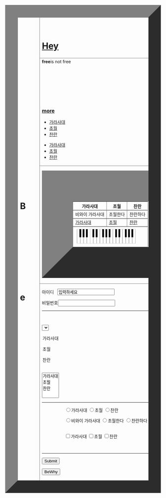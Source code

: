 <!DOCTYPE html>
<html>
<head>
<meta charset="UTF-8">
<title>class</title>
</head>
<body>
<table border="40" width=1890 heigh=500>
<thead>
<tr>
<td rowspan="4"><h1><strong>B</strong></h1>&emsp;&emsp;&emsp;&emsp;
<br><br><br><br><br><br><br><br><br><br><br><br>
<h1><strong>e</strong></h1></td>
<td colspan="2">
<h1>
&emsp;&emsp;&emsp;&emsp;&emsp;&emsp;
&emsp;&emsp;&emsp;&emsp;&emsp;&emsp;
&emsp;&emsp;&emsp;&emsp;&emsp;&emsp;&emsp;&emsp;&emsp;&emsp;&emsp;
<a href="1.html">Hey</a></h1></td>
<td rowspan="4">&emsp;&emsp;&emsp;&emsp;<h1><strong>W</strong></h1>
<br><br><br><br><br><br>
<h1><strong>h</strong></h1>
<br><br><br><br><br><br>
<h1><strong>y</strong></h1></td>
</tr>
<tr>
<td>
<strong>free</strong>is not free
<p><pre>                                         <img src="캡처.PNG" alt="free is not free" width="200"></pre></p>
<h3>
<a href="https://en.wikipedia.org/wiki/Freedom_isn%27t_free" target="_blank" title="더 많은 정보">more</a>
</h3>
<ul>
<li><a href="https://www.youtube.com/watch?v=ckZor7HRU1E" target="_blank">가라사대</a></li>
<li><a href="https://www.youtube.com/watch?v=8WbFtP2Rl4Y" target="_blank">초월</a></li>
<li><a href="https://www.youtube.com/watch?v=8WYF4uuBCik" target="_blank">찬란</a></li>
</ul>
<ul>
<li><a href="2.html" target="_blank">가라사대</a></li>
<li><a href="3.html" target="_blank">초월</a></li>
<li><a href="4.html" target="_blank">찬란</a></li>
</ul>
<td><img src="img.jpg"alt="건반" width=300>
<br>
<audio src="audio.mp3" controls autoplay>
</audio></td>
</tr>
<tr>
<td colspan="2">
<table border="100">
<thead>
<tr><th>가라사대</th><th>초월</th><th>찬란</th></tr>
</thead>
<tbody>
<tr><td>비와이 가라사대</td><td>초월한다</td><td>찬란하다</td></tr>
<tr>
<td><a href="https://www.youtube.com/watch?v=ckZor7HRU1E" target="_blank">가라사대</a></td>
<td><a href="https://www.youtube.com/watch?v=8WbFtP2Rl4Y" target="_blank">초월</a></td>
<td><a href="https://www.youtube.com/watch?v=8WYF4uuBCik" target="_blank">찬란</a></td>
</tr>
</tbody>
<tfoot>
<tr><td colspan="3"><img src="img.jpg"alt="건반" width=200></td></tr>
</tfoot>
</table>
</td>
</tr>
<tr>
<td><form action="http://localhost/login.php">
<p>아이디&nbsp;&nbsp;&nbsp;<input type="text" name=id value="입력하세요"></p>
<p>비밀번호<input type="password" name=pwd></p>
<hr>
<br>
<p><select name=비와이>
<p><option value="가라사대">가라사대</option></p>
<p><option value="초월">초월</option></p>
<p><option value="찬란">찬란</option></p>
</select>
</p>
<br>
<select name=Be multiple>
<p>
<option value="가라사대">가라사대</option></p>
<p>
<option value="초월">초월</option></p>
<p>
<option value="찬란">찬란</option></p>
</select>
<p>
<hr>
&emsp;&emsp;&emsp;&emsp;&emsp;
<input type=radio name="Be" value="B">가라사대</option>
<input type=radio name="Be" value="e">초월</option>
<input type=radio name="Be" value="w">찬란</option>
</p>
<p>
&emsp;&emsp;&emsp;&emsp;&emsp;
<input type=radio name="Why" value=h>비와이 가라사대</option>
<input type=radio name="Why" value=y>초월한다</option>
<input type=radio name="Why">찬란하다</option></p>
<br>
&emsp;&emsp;&emsp;&emsp;&emsp;
<input type=checkbox name=W>가라사대
<input type=checkbox name=h>초월
<input type=checkbox name=y>찬란
<p>&emsp;&emsp;&emsp;&emsp;&emsp;
<hr>
<input type="submit"></p>
<input type="button" value="BeWhy">
</select>
</p>
</form>
</td>
<td><form action="http://iocalhost/hidden.php">
<input type="hidden" name=Be value="Why">
<p><label for=Bewhy>아이디</label>&nbsp;&nbsp;&nbsp;<input id=Bewhy type="text" name=id value="입력하세요"></p>
<p><lable>비밀번호</lable><input type="password" name=pwd></p>
<input type="submit">
</form></td>
</tr>
</thead>
</table>
</body>
</html>
